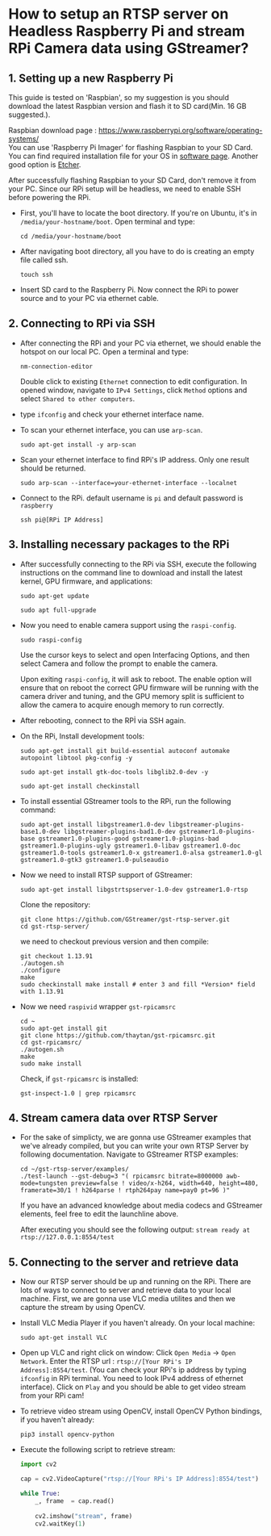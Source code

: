 # How to setup an RTSP server on Headless Raspberry Pi and stream RPi Camera data using GStreamer?


## 1. Setting up a new Raspberry Pi

This guide is tested on 'Raspbian', so my suggestion is you should download the latest Raspbian version and flash it to SD card(Min. 16 GB suggested.).

Raspbian download page : https://www.raspberrypi.org/software/operating-systems/ \
You can use 'Raspberry Pi Imager' for flashing Raspbian to your SD Card. You can find required installation file for your OS in [software page](https://www.raspberrypi.org/software/). Another good option is [Etcher](https://etcher.download/).


After successfully flashing Raspbian to your SD Card, don't remove it from your PC. Since our RPi setup will be headless, we need to enable SSH before powering the RPi.

* First, you'll have to locate the boot directory. If you're on Ubuntu, it's in `/media/your-hostname/boot`. Open terminal and type:  
    ```
    cd /media/your-hostname/boot
    ```

* After navigating boot directory,  all you have to do is  creating an empty file called ssh.

    ```
    touch ssh
    ```

* Insert SD card to the Raspberry Pi. Now connect the RPi to power source and to your PC via ethernet cable. 

## 2. Connecting to RPi via SSH

* After connecting the RPi and your PC via ethernet, we should enable the hotspot on our local PC. Open a terminal and type:

    ```
    nm-connection-editor
    ```
    
    Double click to existing `Ethernet` connection to edit configuration. In opened window, navigate to `IPv4 Settings`, click `Method` options and select `Shared to other computers`. 

* type `ifconfig` and check your ethernet interface name. 

* To scan your ethernet interface, you can use `arp-scan`. 

    ```
    sudo apt-get install -y arp-scan
    ```

* Scan your ethernet interface to find RPi's IP address. Only one result should be returned.

    ```
    sudo arp-scan --interface=your-ethernet-interface --localnet
    ```

* Connect to the RPi. default username is `pi` and default password is `raspberry`

    ```
    ssh pi@[RPi IP Address]
    ```

## 3. Installing necessary packages to the RPi

* After successfully connecting to the RPi via SSH, execute the following instructions on the command line to download and install the latest kernel, GPU firmware, and applications:

    ```
    sudo apt-get update
    ```
    
    ``` 
    sudo apt full-upgrade
    ```

* Now you need to enable camera support using the `raspi-config`.

    ```
    sudo raspi-config
    ```
    
    Use the cursor keys to select and open Interfacing Options, and then select Camera and follow the prompt to enable the camera.

    Upon exiting `raspi-config`, it will ask to reboot. The enable option will ensure that on reboot the correct GPU firmware will be running with the camera driver and tuning, and the GPU memory split is sufficient to allow the camera to acquire enough memory to run correctly.

* After rebooting, connect to the RPİ via SSH again.

* On the RPi, Install development tools: 

    ```
    sudo apt-get install git build-essential autoconf automake autopoint libtool pkg-config -y

    sudo apt-get install gtk-doc-tools libglib2.0-dev -y

    sudo apt-get install checkinstall
    
    ```

* To install essential GStreamer tools to the RPi, run the following command:

    ```
    sudo apt-get install libgstreamer1.0-dev libgstreamer-plugins-base1.0-dev libgstreamer-plugins-bad1.0-dev gstreamer1.0-plugins-base gstreamer1.0-plugins-good gstreamer1.0-plugins-bad gstreamer1.0-plugins-ugly gstreamer1.0-libav gstreamer1.0-doc gstreamer1.0-tools gstreamer1.0-x gstreamer1.0-alsa gstreamer1.0-gl gstreamer1.0-gtk3 gstreamer1.0-pulseaudio 
    
    ```

* Now we need to install RTSP support of GStreamer:
    
    ```
    sudo apt-get install libgstrtspserver-1.0-dev gstreamer1.0-rtsp
    ```
    
    Clone the repository:

    ```
    git clone https://github.com/GStreamer/gst-rtsp-server.git
    cd gst-rtsp-server/
    ```

    we need to checkout previous version and then compile:
    
    ```
    git checkout 1.13.91
    ./autogen.sh
    ./configure
    make
    sudo checkinstall make install # enter 3 and fill *Version* field with 1.13.91
    
    ```
* Now we need `raspivid` wrapper `gst-rpicamsrc`

    ```
    cd ~
    sudo apt-get install git
    git clone https://github.com/thaytan/gst-rpicamsrc.git
    cd gst-rpicamsrc/
    ./autogen.sh 
    make
    sudo make install
    ```

    Check,  if `gst-rpicamsrc` is installed:
    ```
    gst-inspect-1.0 | grep rpicamsrc
    ```

## 4. Stream camera data over RTSP Server

* For the sake of simplicty, we are gonna use GStreamer examples that we've already compiled, but you can write your own RTSP Server by following documentation. Navigate to GStreamer RTSP examples:
    ```
    cd ~/gst-rtsp-server/examples/
    ./test-launch --gst-debug=3 "( rpicamsrc bitrate=8000000 awb-mode=tungsten preview=false ! video/x-h264, width=640, height=480, framerate=30/1 ! h264parse ! rtph264pay name=pay0 pt=96 )" 
    ```
    If you have an advanced knowledge about media codecs and GStreamer elements, feel free to edit the launchline above.

    After executing you should see the following output: `stream ready at rtsp://127.0.0.1:8554/test`


## 5. Connecting to the server and retrieve data

* Now our RTSP server should be up and running on the RPi. There are lots of ways to connect to server and retrieve data to your local machine. First, we are gonna use VLC media utilites and then we capture the stream by using OpenCV.

* Install VLC Media Player if you haven't already. On your local machine:

    ```
    sudo apt-get install VLC
    ```

* Open up VLC and right click on window: Click `Open Media` -> `Open Network`. Enter the RTSP url : `rtsp://[Your RPi's IP Address]:8554/test`. (You can check your RPi's ip address by typing `ifconfig` in RPi terminal. You need to look IPv4 address of ethernet interface). Click on `Play` and you should be able to get video stream from your RPi cam!

* To retrieve video stream using OpenCV, install OpenCV Python bindings, if you haven't already:
    ```
    pip3 install opencv-python
    ```

* Execute the following script to retrieve stream:

    ```python
    import cv2 

    cap = cv2.VideoCapture("rtsp://[Your RPi's IP Address]:8554/test")

    while True:
        _, frame  = cap.read()
                
        cv2.imshow("stream", frame)
        cv2.waitKey(1)          

    ```

